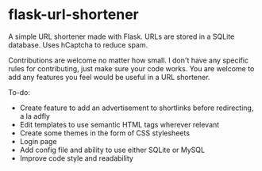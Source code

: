# flask-url-shortener
A simple URL shortener made with Flask. URLs are stored in a SQLite database. Uses hCaptcha to reduce spam.

Contributions are welcome no matter how small. I don't have any specific rules for contributing, just make sure your code works. You are welcome to add any features you feel would be useful in a URL shortener.

To-do:
* Create feature to add an advertisement to shortlinks before redirecting, a la adfly
* Edit templates to use semantic HTML tags wherever relevant
* Create some themes in the form of CSS stylesheets
* Login page
* Add config file and ability to use either SQLite or MySQL
* Improve code style and readability
